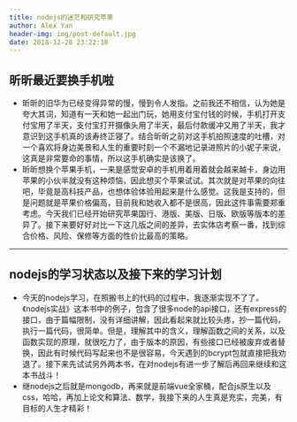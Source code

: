 ```yaml
---
title: nodejs的迷茫和研究苹果
author: Alex Yan
header-img: img/post-default.jpg
date: 2018-12-28 23:22:10
---
```

## 昕昕最近要换手机啦
- 昕昕的旧华为已经变得异常的慢，慢到令人发指。之前我还不相信，认为她是夸大其词，知道有一天和她一起出门玩，她用支付宝付钱的时候，手机打开支付宝用了半天，支付宝打开摄像头用了半天，最后付款缓冲又用了半天，我才意识到这手机真的该寿终正寝了。结合昕昕之前对这手机拍照速度的吐槽，对一个喜欢将身边美景和人生的重要时刻一个不漏地记录进照片的小妮子来说，这真是非常要命的事情，所以这手机确实是该换了。
- 昕昕想换个苹果手机，一来是感觉安卓的手机用着用着就会越来越卡，身边用苹果的小伙半就没有这种烦恼，因此想买个苹果试试。其次就是对苹果的向往吧，毕竟是高科技产品，也想体验体验用起来是什么感觉。这我是支持的，但是问题就是苹果价格偏高，目前我和她收入都不是很高，因此这件事需要郑重考虑。今天我们已经开始研究苹果国行、港版、美版、日版、欧版等版本的差异了。接下来要好好对比一下这几版之间的差异，去实体店考察一番，找到综合价格、风险、保修等方面的性价比最高的策略。

---
## nodejs的学习状态以及接下来的学习计划
- 今天的nodejs学习，在照搬书上的代码的过程中，我逐渐实现不了了。《nodejs实战》这本书中的例子，包含了很多node的api接口，还有express的接口，由于篇幅限制，没有详细讲解，因此看起来就比较头疼，抄一篇代码，执行一篇代码，很简单。但是，理解其中的含义，理解函数之间的关系，以及函数实现的原理，就很吃力了，由于版本的原因，有些接口已经被废弃或者替换，因此有时候代码写起来也不是很容易，今天遇到的bcrypt包就直接把我劝退了。接下来先试试另外两本书，在对nodejs有进一步了解后再回来继续和这本书战斗！
- 继nodejs之后就是mongodb，再来就是前端vue全家桶，配合js原生以及css，哈哈，再加上论文和算法、数学，我接下来的人生真是充实，完美，有目标的人生才精彩！

